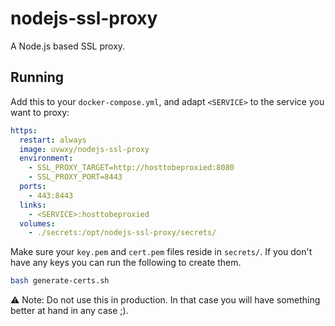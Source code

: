 # nodejs-ssl-proxy

A Node.js based SSL proxy.

## Running

Add this to your `docker-compose.yml`, and adapt `<SERVICE>` to the service you want to proxy:

```yml
https:
  restart: always
  image: uvwxy/nodejs-ssl-proxy
  environment:
    - SSL_PROXY_TARGET=http://hosttobeproxied:8080
    - SSL_PROXY_PORT=8443
  ports:
    - 443:8443
  links:
    - <SERVICE>:hosttobeproxied
  volumes:
    - ./secrets:/opt/nodejs-ssl-proxy/secrets/
```

Make sure your `key.pem` and `cert.pem` files reside in `secrets/`. If you don't have any keys you can run the following to create them.

```bash
bash generate-certs.sh
```

⚠️ Note: Do not use this in production. In that case you will have something better at hand in any case ;).


